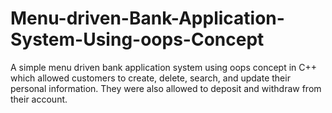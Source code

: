 # Menu-driven-Bank-Application-System-Using-oops-Concept
A simple menu driven bank application system using oops concept in C++ which allowed customers to create, delete, search, and update their personal information. They were also allowed to deposit and withdraw from their account.
